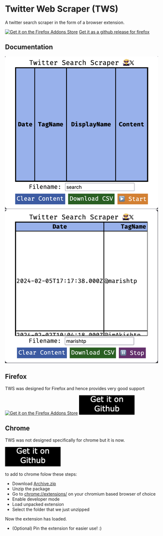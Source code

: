 # Twitter Web Scraper (TWS)

A twitter search scraper in the form of a browser extension.

[![Get it on the Firefox Addons Store](https://user-images.githubusercontent.com/585534/107280546-7b9b2a00-6a26-11eb-8f9f-f95932f4bfec.png)](https://addons.mozilla.org/en-US/firefox/addon/tws/)
[Get it as a github release for firefox](https://github.com/mohamedarish/tws/releases/tag/chromev0.1)

## Documentation

![The popup with no tweets](./assets/nocollect.png)
![The popup with tweets collected](./assets/yescollect.png)

## Firefox

TWS was designed for Firefox and hence provides very good support

[![Get it on the Firefox Addons Store](https://user-images.githubusercontent.com/585534/107280546-7b9b2a00-6a26-11eb-8f9f-f95932f4bfec.png)](https://addons.mozilla.org/en-US/firefox/addon/tws/)
[![Get it as a github release for firefox](https://github.com/mohamedarish/tws/blob/master/assets/Github.png)](https://github.com/mohamedarish/tws/releases/tag/chromev0.1)

## Chrome

TWS was not designed specifically for chrome but it is now.

[![Get it as a github release for firefox](https://github.com/mohamedarish/tws/blob/master/assets/Github.png)](https://github.com/mohamedarish/tws/releases/tag/chromev0.1)

to add to chrome folow these steps:

- Download [Archive.zip](https://github.com/mohamedarish/tws/releases/download/chromev0.1/Archive.zip)
- Unzip the package
- Go to [chrome://extensions/](chrome://extensions/) on your chromium based browser of choice
- Enable developer mode
- Load unpacked extension
- Select the folder that we just unzipped

Now the extension has loaded.

- (Optional) Pin the extension for easier use! :)
